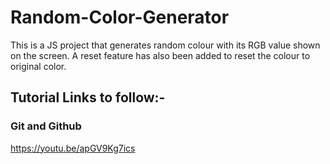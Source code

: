 # Random-Color-Generator
This is a JS project that generates random colour with its RGB value shown on the screen.
A reset feature has also been added to reset the colour to original color.

  ## Tutorial Links to follow:-
  ### Git and Github
  https://youtu.be/apGV9Kg7ics
